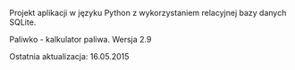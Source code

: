 Projekt aplikacji w języku Python z wykorzystaniem relacyjnej bazy danych SQLite.

Paliwko - kalkulator paliwa.
Wersja 2.9

Ostatnia aktualizacja: 16.05.2015
